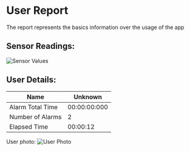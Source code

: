 # User Report
The report represents the basics information over the usage of the app
## Sensor Readings:
![Sensor Values](D:\Data\Documents\GitHub\1\FHP-GUI\gui/data/img/graphs/graph_20240901170519_-1.png)
## User Details:
| Name | Unknown   |
| --- | --- |
| Alarm Total Time | 00:00:00:000 |
| Number of Alarms | 2 |
| Elapsed Time | 00:00:12 |
User photo:
![User Photo](D:\Data\Documents\GitHub\1\FHP-GUI\gui/data/img/user_photo.jpeg)
